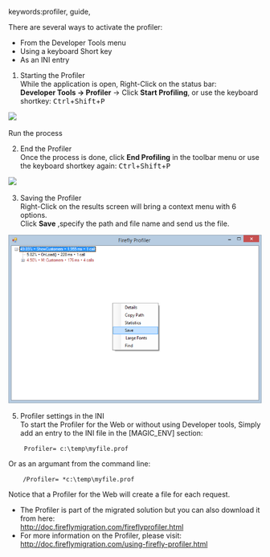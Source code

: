 ﻿keywords:profiler, guide,

There are several ways to activate the profiler:
* From the Developer Tools menu
* Using a keyboard Short key
* As an INI entry

1) Starting the Profiler  
While the application is open, Right-Click on the status bar:  
**Developer Tools -> Profiler** -> Click **Start Profiling**, or use the keyboard shortkey:    <kbd>Ctrl</kbd>+<kbd>Shift</kbd>+<kbd>P</kbd>

![](start_profiler.jpg)

  Run the process 

2) End the Profiler   
Once the process is done, click **End Profiling** in the toolbar menu or use the keyboard shortkey again: <kbd>Ctrl</kbd>+<kbd>Shift</kbd>+<kbd>P</kbd> 

![](end_profiler.jpg)


3) Saving the Profiler  
Right-Click on the results screen will bring a context menu with 6 options.  
Click **Save** ,specify the path and file name and send us the file.

![](profilermenu.png)




5) Profiler settings in the INI   
To start the Profiler for the Web or without using Developer tools,
Simply add an entry to the INI file in the [MAGIC_ENV] section:

        Profiler= c:\temp\myfile.prof

Or as an argumant from the command line:

        /Profiler= *c:\temp\myfile.prof

Notice that a Profiler for the Web will create a file for each request.

* The Profiler is part of the migrated solution but you can also download it from here:  
http://doc.fireflymigration.com/fireflyprofiler.html
* For more information on the Profiler, please visit:  
http://doc.fireflymigration.com/using-firefly-profiler.html
